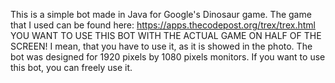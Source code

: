 This is a simple bot made in Java for Google's Dinosaur game. The game that I used can be found here:
https://apps.thecodepost.org/trex/trex.html
YOU WANT TO USE THIS BOT WITH THE ACTUAL GAME ON HALF OF THE SCREEN!
I mean, that you have to use it, as it is showed in the photo.
The bot was designed for 1920 pixels by 1080 pixels monitors.
If you want to use this bot, you can freely use it.
